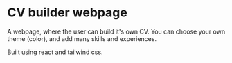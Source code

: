 # CV builder webpage

A webpage, where the user can build it's own CV. You can choose your own theme (color), and add many skills and experiences.

Built using react and tailwind css.
